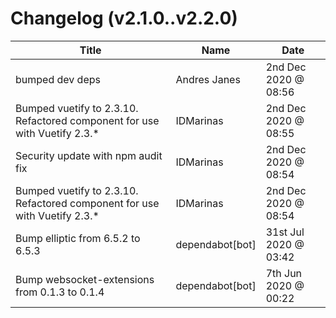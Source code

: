 # Changelog (v2.1.0..v2.2.0)

| Title | Name | Date |
| ----- | ---- | ---- |
| bumped dev deps | Andres Janes | 2nd Dec 2020 @ 08:56 |
| Bumped vuetify to 2.3.10. Refactored component for use with Vuetify 2.3.* | IDMarinas | 2nd Dec 2020 @ 08:55 |
| Security update with npm audit fix | IDMarinas | 2nd Dec 2020 @ 08:54 |
| Bumped vuetify to 2.3.10. Refactored component for use with Vuetify 2.3.* | IDMarinas | 2nd Dec 2020 @ 08:54 |
| Bump elliptic from 6.5.2 to 6.5.3 | dependabot[bot] | 31st Jul 2020 @ 03:42 |
| Bump websocket-extensions from 0.1.3 to 0.1.4 | dependabot[bot] | 7th Jun 2020 @ 00:22 |


